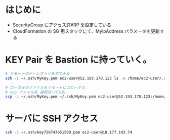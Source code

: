 # はじめに

- SecurityGroup にアクセス許可IP を設定している
- CloudFormation の SG 用スタックにて、MyIpAddress パラメータを更新する

# KEY Pair を Bastion に持っていく。
```bash
# リモートのディレクトリを見てみる
ssh -i ~/.ssh/MyKey.pem ec2-user@52.193.178.123 ls -a /home/ec2-user/.ssh

# ローカルのファイルをリモートにコピーする
# scp ファイル名 接続先:パス名
scp -i ~/.ssh/MyKey.pem ~/.ssh/MyKey.pem ec2-user@52.193.178.123:/home/ec2-user/.ssh
```


# サーバに SSH アクセス
```bash
ssh -i ~/.ssh/Key750747051508.pem ec2-user@18.177.143.74
```
